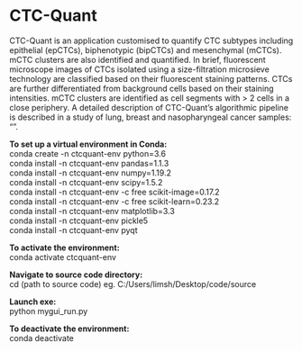 # CTC-Quant
CTC-Quant is an application customised to quantify CTC subtypes including epithelial (epCTCs), biphenotypic (bipCTCs) and mesenchymal (mCTCs). mCTC clusters are also identified and quantified. In brief, fluorescent microscope images of CTCs isolated using a size-filtration microsieve technology are classified based on their fluorescent staining patterns. CTCs are further differentiated from background cells based on their staining intensities. mCTC clusters are identified as cell segments with > 2 cells in a close periphery. A detailed description of CTC-Quant’s algorithmic pipeline is described in a study of lung, breast and nasopharyngeal cancer samples: “”. 

**To set up a virtual environment in Conda:** \
  conda create -n ctcquant-env python=3.6 \
  conda install -n ctcquant-env pandas=1.1.3 \
  conda install -n ctcquant-env numpy=1.19.2 \
  conda install -n ctcquant-env scipy=1.5.2 \
  conda install -n ctcquant-env -c free scikit-image=0.17.2 \
  conda install -n ctcquant-env -c free scikit-learn=0.23.2 \
  conda install -n ctcquant-env matplotlib=3.3 \
  conda install -n ctcquant-env pickle5 \
  conda install -n ctcquant-env pyqt

**To activate the environment:** \
  conda activate ctcquant-env
  
**Navigate to source code directory:** \
  cd (path to source code) eg. C:/Users/limsh/Desktop/code/source
  
**Launch exe:** \
  python mygui_run.py
  
**To deactivate the environment:** \
  conda deactivate
